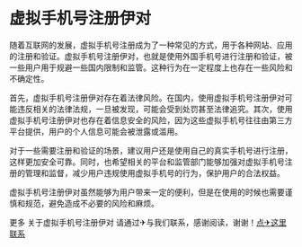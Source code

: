 # 虚拟手机号注册伊对

随着互联网的发展，虚拟手机号注册成为了一种常见的方式，用于各种网站、应用的注册和验证。虚拟手机号注册伊对，也就是使用外国手机号进行注册和验证，被一些用户用于规避一些国内限制和监管。这种行为在一定程度上也存在一些风险和不确定性。

首先，虚拟手机号注册伊对存在着法律风险。在国内，使用虚拟手机号注册伊对可能违反相关的法律法规，一旦被发现，可能会受到处罚甚至法律追究。其次，使用虚拟手机号注册伊对也存在着信息安全的风险，因为这些虚拟手机号往往由第三方平台提供，用户的个人信息可能会被泄露或滥用。

对于一些需要注册和验证的场景，建议用户还是使用自己的真实手机号进行注册，这样更加安全可靠。同时，也希望相关的平台和监管部门能够加强对虚拟手机号注册的管理和监督，减少用户违规使用虚拟手机号的行为，保护用户的合法权益。

虚拟手机号注册伊对虽然能够为用户带来一定的便利，但是在使用的时候也需要谨慎和规范，避免造成不必要的风险和麻烦。

更多 关于虚拟手机号注册伊对 请通过✈与我们联系，感谢阅读，谢谢！[点✈这里联系](https://a.k02.cc)